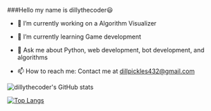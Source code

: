 ###Hello my name is dillythecoder😃

- 🔭 I’m currently working on a Algorithm Visualizer

- 🌱 I’m currently learning Game development

- 💬 Ask me about Python, web development, bot development, and algorithms

- 📫 How to reach me: Contact me at dillpickles432@gmail.com


![dillythecoder's GitHub stats](https://github-readme-stats.vercel.app/api?username=dillythecoder&show_icons=true&theme=radicalcustom_title=dillythecoder)


[![Top Langs](https://github-readme-stats.vercel.app/api/top-langs/?username=dillythecoder&layout=compact)](https://github.com/dillythecoder/github-readme-stats)
